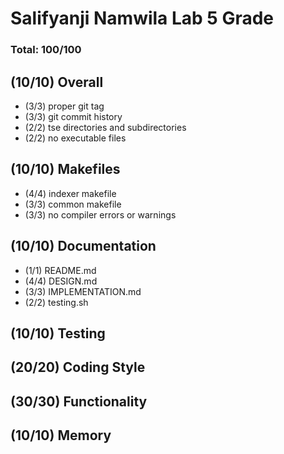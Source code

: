 # Salifyanji Namwila Lab 5 Grade

### Total: 100/100

## (10/10) Overall
* (3/3) proper git tag
* (3/3) git commit history
* (2/2) tse directories and subdirectories
* (2/2) no executable files

## (10/10) Makefiles
* (4/4) indexer makefile
* (3/3) common makefile
* (3/3) no compiler errors or warnings 

## (10/10) Documentation 
* (1/1) README.md
* (4/4) DESIGN.md
* (3/3) IMPLEMENTATION.md
* (2/2) testing.sh

## (10/10) Testing

## (20/20) Coding Style

## (30/30) Functionality

## (10/10) Memory
